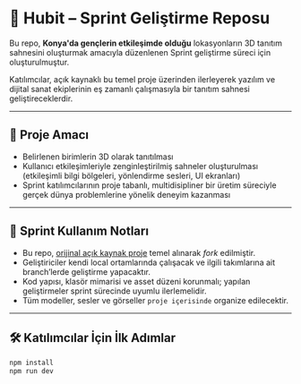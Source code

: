 # 🧭 Hubit – Sprint Geliştirme Reposu

Bu repo, **Konya'da gençlerin etkileşimde olduğu** lokasyonların 3D tanıtım sahnesini oluşturmak amacıyla düzenlenen Sprint geliştirme süreci için oluşturulmuştur.

Katılımcılar, açık kaynaklı bu temel proje üzerinden ilerleyerek yazılım ve dijital sanat ekiplerinin eş zamanlı çalışmasıyla bir tanıtım sahnesi geliştireceklerdir.

---

## 🎯 Proje Amacı

- Belirlenen birimlerin 3D olarak tanıtılması
- Kullanıcı etkileşimleriyle zenginleştirilmiş sahneler oluşturulması (etkileşimli bilgi bölgeleri, yönlendirme sesleri, UI ekranları)
- Sprint katılımcılarının proje tabanlı, multidisipliner bir üretim süreciyle gerçek dünya problemlerine yönelik deneyim kazanması

---

## 🧩 Sprint Kullanım Notları

- Bu repo, [orijinal açık kaynak proje](https://github.com/ORNEK-REPO) temel alınarak *fork* edilmiştir.
- Geliştiriciler kendi local ortamlarında çalışacak ve ilgili takımlarına ait branch’lerde geliştirme yapacaktır.
- Kod yapısı, klasör mimarisi ve asset düzeni korunmalı; yapılan geliştirmeler sprint sürecinde uyumlu ilerlemelidir.
- Tüm modeller, sesler ve görseller `proje içerisinde` organize edilecektir.

---

## 🛠️ Katılımcılar İçin İlk Adımlar

```bash
npm install
npm run dev
